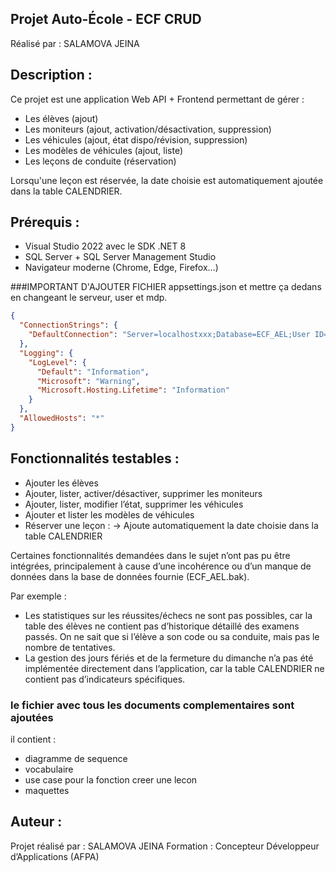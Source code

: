 Projet Auto-École - ECF CRUD
----------------------------

 Réalisé par : SALAMOVA JEINA


Description :
-------------
Ce projet est une application Web API + Frontend permettant de gérer :
- Les élèves (ajout)
- Les moniteurs (ajout, activation/désactivation, suppression)
- Les véhicules (ajout, état dispo/révision, suppression)
- Les modèles de véhicules (ajout, liste)
- Les leçons de conduite (réservation)

Lorsqu'une leçon est réservée, la date choisie est automatiquement ajoutée dans la table CALENDRIER.


Prérequis :
-----------
- Visual Studio 2022 avec le SDK .NET 8
- SQL Server + SQL Server Management Studio
- Navigateur moderne (Chrome, Edge, Firefox…)

###IMPORTANT D'AJOUTER FICHIER appsettings.json et mettre ça dedans en changeant le serveur, user et mdp.

```json
{
  "ConnectionStrings": {
    "DefaultConnection": "Server=localhostxxx;Database=ECF_AEL;User ID=xx;Password=xxx;TrustServerCertificate=True;Encrypt=False"
  },
  "Logging": {
    "LogLevel": {
      "Default": "Information",
      "Microsoft": "Warning",
      "Microsoft.Hosting.Lifetime": "Information"
    }
  },
  "AllowedHosts": "*"
}

```


Fonctionnalités testables :
---------------------------
- Ajouter les élèves
- Ajouter, lister, activer/désactiver, supprimer les moniteurs
- Ajouter, lister, modifier l’état, supprimer les véhicules
- Ajouter et lister les modèles de véhicules
- Réserver une leçon :
   -> Ajoute automatiquement la date choisie dans la table CALENDRIER

Certaines fonctionnalités demandées dans le sujet n’ont pas pu être intégrées, principalement à cause d’une incohérence ou d’un manque de données dans la base de données fournie (ECF_AEL.bak).

Par exemple :
- Les statistiques sur les réussites/échecs ne sont pas possibles, car la table des élèves ne contient pas d’historique détaillé des examens passés. On ne sait que si l’élève a son code ou sa conduite, mais pas le nombre de tentatives.
- La gestion des jours fériés et de la fermeture du dimanche n’a pas été implémentée directement dans l’application, car la table CALENDRIER ne contient pas d’indicateurs spécifiques.

### le fichier avec tous les documents complementaires sont ajoutées
il contient :
- diagramme de sequence
- vocabulaire
- use case pour la fonction creer une lecon
- maquettes


Auteur :
--------
Projet réalisé par : SALAMOVA JEINA
Formation : Concepteur Développeur d’Applications (AFPA)
